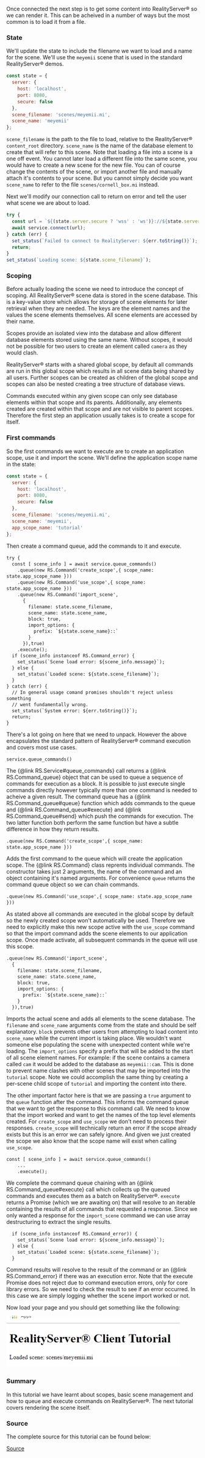 Once connected the next step is to get some content into RealityServer&reg; so we can render it. This can be acheived in a number of ways but the most common is to load it from a file. 

### State
We'll update the state to include the filename we want to load and a name for the scene. We'll use the `meyemii` scene that is used in the standard RealityServer&reg; demos.
```javascript
const state = {
  server: {
    host: 'localhost',
    port: 8080,
    secure: false
  },
  scene_filename: 'scenes/meyemii.mi',
  scene_name: 'meyemii'
};
```
`scene_filename` is the path to the file to load, relative to the RealityServer&reg; `content_root` directory. `scene_name` is the name of the database element to create that will refer to this scene. Note that loading a file into a scene is a one off event. You cannot later load a different file into the same scene, you would have to create a new scene for the new file. You can of course change the contents of the scene, or import another file and manually attach it's contents to your scene. But you cannot simply decide you want `scene_name` to refer to the file `scenes/cornell_box.mi` instead.

Next we'll modify our connection call to return on error and tell the user what scene we are about to load.
```javascript
try {
  const url = `${(state.server.secure ? 'wss' : 'ws')}://${state.server.host}:${state.server.port}/service/`;
  await service.connect(url);
} catch (err) {
  set_status(`Failed to connect to RealityServer: ${err.toString()}`);
  return;
}
set_status(`Loading scene: ${state.scene_filename}`);
```

### Scoping
Before actually loading the scene we need to introduce the concept of scoping. All RealityServer&reg; scene data is stored in the scene database. This is a key-value store which allows for storage of scene elements for later retrieval when they are needed. The keys are the element names and the values the scene elements themselves. All scene elements are accessed by their name. 

Scopes provide an isolated view into the database and allow different database elements stored using the same name. Without scopes, it would not be possible for two users to create an element called `camera` as they would clash. 

RealityServer&reg; starts with a shared global scope, by default all commands are run in this global scope which results in all scene data being shared by all users. Further scopes can be created as children of the global scope and scopes can also be nested creating a tree structure of database views.

Commands executed within any given scope can only see database elements within that scope and its parents. Additionally, any elements created are created within that scope and are not visible to parent scopes. Therefore the first step an application usually takes is to create a scope for itself.

### First commands
So the first commands we want to execute are to create an application scope, use it and import the scene. We'll define the application scope name in the state:
```javascript
const state = {
  server: {
    host: 'localhost',
    port: 8080,
    secure: false
  },
  scene_filename: 'scenes/meyemii.mi',
  scene_name: 'meyemii',
  app_scope_name: 'tutorial'
};
```

Then create a command queue, add the commands to it and execute.

```
try {
  const [ scene_info ] = await service.queue_commands()
    .queue(new RS.Command('create_scope',{ scope_name: state.app_scope_name }))
    .queue(new RS.Command('use_scope',{ scope_name: state.app_scope_name }))
    .queue(new RS.Command('import_scene',
      {
        filename: state.scene_filename,
        scene_name: state.scene_name,
        block: true,
        import_options: {
          prefix: `${state.scene_name}::`
        }
      }),true)
    .execute();
  if (scene_info instanceof RS.Command_error) {
    set_status(`Scene load error: ${scene_info.message}`);
  } else {
    set_status(`Loaded scene: ${state.scene_filename}`);
  }
} catch (err) {
  // In general usage comand promises shouldn't reject unless something
  // went fundamentally wrong.
  set_status(`System error: ${err.toString()}`);
  return;
}
```
There's a lot going on here that we need to unpack. However the above encapsulates the standard pattern of RealityServer&reg; command execution and covers most use cases.

```
service.queue_commands()
```
The {@link RS.Service#queue_commands} call returns a {@link RS.Command_queue} object that can be used to queue a sequence of commands for execution as a block. It is possible to just execute single commands directly however typically more than one command is needed to acheive a given result. The command queue has a {@link RS.Command_queue#queue} function which adds commands to the queue and {@link RS.Command_queue#execute} and {@link RS.Command_queue#send} which push the commands for execution. The two latter function both perform the same function but have a subtle difference in how they return results.

```
.queue(new RS.Command('create_scope',{ scope_name: state.app_scope_name }))
```
Adds the first command to the queue which will create the application scope. The {@link RS.Command} class reprents individual commands. The constructor takes just 2 arguments, the name of the command and an object containing it's named arguments. For convenience `queue` returns the command queue object so we can chain commands.

```
.queue(new RS.Command('use_scope',{ scope_name: state.app_scope_name }))
```
As stated above all commands are executed in the global scope by default so the newly created scope won't automatically be used. Therefore we need to explicitly make this new scope active with the `use_scope` command so that the import command adds the scene elements to our application scope. Once made activate, all subsequent commands in the queue will use this scope.

```
.queue(new RS.Command('import_scene',
  {
    filename: state.scene_filename,
    scene_name: state.scene_name,
    block: true,
    import_options: {
      prefix: `${state.scene_name}::`
    }
  }),true)
```
Imports the actual scene and adds all elements to the scene database. The `filename` and `scene_name` arguments come from the state and should be self explanatory. `block` prevents other users from attempting to load content into `scene_name` while the current import is taking place. We wouldn't want someone else populating the scene with unexpected content while we're loading. The `import_options` specify a prefix that will be added to the start of all scene element names. For example: if the scene contains a camera called `cam` it would be added to the database as `meyemii::cam`. This is done to prevent name clashes with other scenes that may be imported into the `tutorial` scope. Note we could accomplish the same thing by creating a per-scene child scope of `tutorial` and importing the content into there.

The other important factor here is that we are passing a `true` argument to the `queue` function after the command. This informs the command queue that we want to get the response to this command call. We need to know that the import worked and want to get the names of the top level elements created. For `create_scope` and `use_scope` we don't need to process their responses. `create_scope` will technically return an error if the scope already exists but this is an error we can safely ignore. And given we just created the scope we also know that the scope name will exist when calling `use_scope`.

```
const [ scene_info ] = await service.queue_commands()
    ...
    .execute();
```
We complete the command queue chaining with an {@link RS.Command_queue#execute} call which collects up the queued commands and executes them as a batch on RealityServer&reg;. `execute` returns a Promise (which we are awaiting on) that will resolve to an iterable containing the results of all commands that requested a response. Since we only wanted a response for the `import_scene` command we can use array destructuring to extract the single results.

```
  if (scene_info instanceof RS.Command_error)) {
    set_status(`Scene load error: ${scene_info.message}`);
  } else {
    set_status(`Loaded scene: ${state.scene_filename}`);
  }
```
Command results will resolve to the result of the command or an {@link RS.Command_error} if there was an execution error. Note that the execute Promise does not reject due to command execution errors, only for core library errors. So we need to check the result to see if an error occurred. In this case we are simply logging whether the scene import worked or not.

Now load your page and you should get something like the following:

![scene loaded](tutorials/browser-scene-loading/loaded.jpg)

### Summary
In this tutorial we have learnt about scopes, basic scene management and how to queue and execute commands on RealityServer&reg;. The next tutorial covers rendering the scene itself.

### Source
The complete source for this tutorial can be found below:

[Source](tutorials/browser-scene-loading/index.html)


